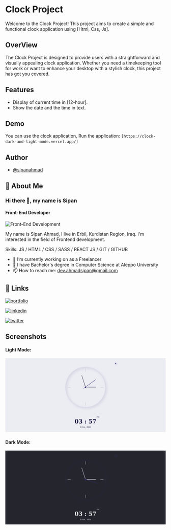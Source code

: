 
# Clock Project

Welcome to the Clock Project! This project aims to create a simple and functional clock application using [Html, Css, Js].

## OverView

The Clock Project is designed to provide users with a straightforward and visually appealing clock application. Whether you need a timekeeping tool for work or want to enhance your desktop with a stylish clock, this project has got you covered.

## Features

- Display of current time in [12-hour].
-  Show the date and the time in text.


## Demo

You can use the clock application, Run the application: `[https://clock-dark-and-light-mode.vercel.app/]`





## Author

- [@sipanahmad](https://github.com/sipanahmad)



## 🚀 About Me

### Hi there 👋, my name is Sipan
#### Front-End Developer
![Front-End Development](https://media.licdn.com/dms/image/D4E16AQFRUGrVP2S20w/profile-displaybackgroundimage-shrink_350_1400/0/1682427326864?e=1712188800&v=beta&t=umwMgI9TwkZaKnLsa3btOolwtdwc9jmVPLm5VL-Zz6M)


My name is Sipan Ahmad, I live in Erbil, Kurdistan Region, Iraq. I'm interested in the field of Frontend development.

Skills:  JS / HTML / CSS / SASS / REACT JS / GIT / GITHUB

- 🔭 I’m currently working on as a Freelancer 
- 🌱 I have Bachelor's degree in Computer Science at Aleppo University 
- 📫 How to reach me: dev.ahmadsipan@gmail.com 





## 🔗 Links
[![portfolio](https://img.shields.io/badge/github-000?style=for-the-badge&logo=github&logoColor=white)](https://katherineoelsner.com/)

[![linkedin](https://img.shields.io/badge/linkedin-0A66C2?style=for-the-badge&logo=linkedin&logoColor=white)](https://www.linkedin.com/)

[![twitter](https://img.shields.io/badge/twitter-1DA1F2?style=for-the-badge&logo=twitter&logoColor=white)](https://twitter.com/)


## Screenshots

#### Light Mode:

![Light Mode](https://github.com/sipanahmad/clock-dark-and-light-mode/blob/main/Light%20Mode.png?raw=true)

#### Dark Mode:

![Dark Mode](https://github.com/sipanahmad/clock-dark-and-light-mode/blob/main/Dark%20Mode.png?raw=true)

